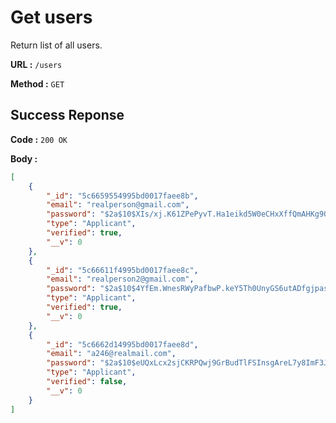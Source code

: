 # Get users

Return list of all users.

**URL :** `/users`

**Method :** `GET`

## Success Reponse

**Code :** `200 OK`

**Body :**
```json
[
    {
        "_id": "5c6659554995bd0017faee8b",
        "email": "realperson@gmail.com",
        "password": "$2a$10$XIs/xj.K61ZPePyvT.Ha1eikd5W0eCHxXffQmAHKg9QiHFI4Uu/8m",
        "type": "Applicant",
        "verified": true,
        "__v": 0
    },
    {
        "_id": "5c66611f4995bd0017faee8c",
        "email": "realperson2@gmail.com",
        "password": "$2a$10$4YfEm.WnesRWyPafbwP.keY5Th0UnyGS6utADfgjpas.PavH0U7Uu",
        "type": "Applicant",
        "verified": true,
        "__v": 0
    },
    {
        "_id": "5c6662d14995bd0017faee8d",
        "email": "a246@realmail.com",
        "password": "$2a$10$eUQxLcx2sjCKRPQwj9GrBudTlFSInsgAreL7y8ImF3J8srURoZQN6",
        "type": "Applicant",
        "verified": false,
        "__v": 0
	}
]
```